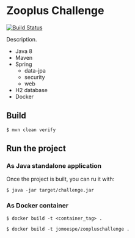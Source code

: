 Zooplus Challenge
=================
[![Build Status](https://travis-ci.org/jomoespe/zooplus-challenge.svg?branch=master)](https://travis-ci.org/jomoespe/zooplus-challenge)

Description.

  - Java 8
  - Maven
  - Spring
    - data-jpa
    - security
    - web
  - H2 database
  - Docker 


## Build

    $ mvn clean verify


## Run the project

### As Java standalone application

Once the project is built, you can ru it with:

    $ java -jar target/challenge.jar

### As Docker container


    $ docker build -t <container_tag> .

    $ docker build -t jomoespe/zoopluschallenge .

